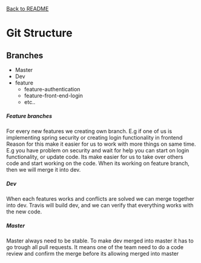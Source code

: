 [Back to README](../README.md)

# Git Structure

## Branches

- Master
- Dev
- feature
  - feature-authentication
  - feature-front-end-login
  - etc..

##### Feature branches
For every new features we creating own branch. E.g if one of us is implementing spring security or creating login functionality in frontend
Reason for this make it easier for us to work with more things on same time. E.g you have problem on security and wait for help you can start on login functionality, or update code.
Its make easier for us to take over others code and start working on the code. When its working on feature branch, then we will merge it into dev.


##### Dev
When each features works and conflicts are solved we can merge together into dev. Travis will build dev, and we can verify that everything works with the new code.

##### Master
Master always need to be stable. To make dev merged into master it has to go trough all pull requests. It means one of the team need to do a code review and confirm the merge before its allowing merged into master